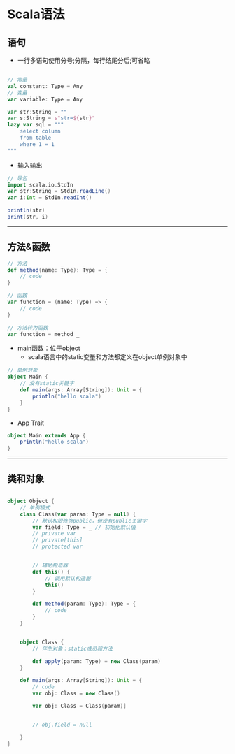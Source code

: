 # Scala语法

## 语句
- 一行多语句使用分号;分隔，每行结尾分后;可省略
```scala

// 常量
val constant: Type = Any
// 变量
var variable: Type = Any

var str:String = ""
var s:String = s"str=${str}"
lazy var sql = """
    select column
    from table
    where 1 = 1
"""
```
- 输入输出
```scala
// 导包
import scala.io.StdIn
var str:String = StdIn.readLine()
var i:Int = StdIn.readInt()

println(str)
print(str, i)
```

---
## 方法&函数

```scala
// 方法
def method(name: Type): Type = {
    // code
}

// 函数
var function = (name: Type) => {
    // code
}

// 方法转为函数
var function = method _


```

- main函数：位于object
    - scala语言中的static变量和方法都定义在object单例对象中

```scala
// 单例对象
object Main {
    // 没有static关键字
    def main(args: Array[String]): Unit = {
        println("hello scala")
    }
}


```

- App Trait
```scala
object Main extends App {
    println("hello scala")
}

```

---
## 类和对象

```scala

object Object {
    // 单例模式
    class Class(var param: Type = null) {
        // 默认权限修饰public，但没有public关键字
        var field: Type = _ // 初始化默认值
        // private var
        // private[this]
        // protected var


        // 辅助构造器
        def this() {
            // 调用默认构造器
            this()
        }

        def method(param: Type): Type = {
            // code
        }
    }


    object Class {
        // 伴生对象：static成员和方法

        def apply(param: Type) = new Class(param)
    }

    def main(args: Array[String]): Unit = {
        // code
        var obj: Class = new Class()

        var obj: Class = Class(param)]


        // obj.field = null

    }
}


```




